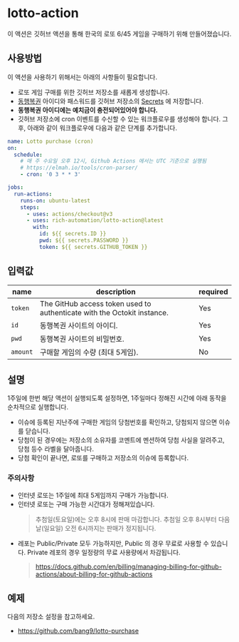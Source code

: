 # lotto-action

이 액션은 깃허브 액션을 통해 한국의 로또 6/45 게임을 구매하기 위해 만들어졌습니다.

## 사용방법

이 액션을 사용하기 위해서는 아래의 사항들이 필요합니다.

- 로또 게임 구매를 위한 깃허브 저장소를 새롭게 생성합니다.
- [동행복권](https://www.dhlottery.co.kr/) 아이디와 패스워드를 깃허브 저장소의 [Secrets](https://docs.github.com/ko/actions/security-guides/encrypted-secrets#creating-encrypted-secrets-for-a-repository) 에 저장합니다.
- **동행복권 아이디에는 예치금이 충전되어있어야 합니다.**
- 깃허브 저장소에 cron 이벤트를 수신할 수 있는 워크플로우를 생성해야 합니다. 그 후, 아래와 같이 워크플로우에 다음과 같은 단계를 추가합니다.

```yaml
name: Lotto purchase (cron)
on:
  schedule:
    # 매 주 수요일 오후 12시, Github Actions 에서는 UTC 기준으로 실행됨
    # https://elmah.io/tools/cron-parser/
    - cron: '0 3 * * 3'

jobs:
  run-actions:
    runs-on: ubuntu-latest
    steps:
      - uses: actions/checkout@v3
      - uses: rich-automation/lotto-action@latest
        with:
          id: ${{ secrets.ID }}
          pwd: ${{ secrets.PASSWORD }}
          token: ${{ secrets.GITHUB_TOKEN }}
```

## 입력값

| name     | description                                                             | required |
| -------- | ----------------------------------------------------------------------- | -------- |
| `token`  | The GitHub access token used to authenticate with the Octokit instance. | Yes      |
| `id`     | 동행복권 사이트의 아이디.                                               | Yes      |
| `pwd`    | 동행복권 사이트의 비밀번호.                                             | Yes      |
| `amount` | 구매할 게임의 수량 (최대 5게임).                                        | No       |

## 설명

1주일에 한번 해당 액션이 실행되도록 설정하면, 1주일마다 정해진 시간에 아래 동작을 순차적으로 실행합니다.

- 이슈에 등록된 지난주에 구매한 게임의 당첨번호를 확인하고, 당첨되지 않으면 이슈를 닫습니다.
- 당첨이 된 경우에는 저장소의 소유자를 코멘트에 멘션하여 당첨 사실을 알려주고, 당첨 등수 라벨을 달아줍니다.
- 당첨 확인이 끝나면, 로또를 구매하고 저장소의 이슈에 등록합니다.

### 주의사항

- 인터넷 로또는 1주일에 최대 5게임까지 구매가 가능합니다.
- 인터넷 로또는 구매 가능한 시간대가 정해져있습니다.
  > 추첨일(토요일)에는 오후 8시에 판매 마감합니다. 추첨일 오후 8시부터 다음날(일요일) 오전 6시까지는 판매가 정지됩니다.
- 레포는 Public/Private 모두 가능하지만, Public 의 경우 무료로 사용할 수 있습니다. Private 레포의 경우 일정량의 무료 사용량에서 차감됩니다.
  > https://docs.github.com/en/billing/managing-billing-for-github-actions/about-billing-for-github-actions

## 예제

다음의 저장소 설정을 참고하세요.

- https://github.com/bang9/lotto-purchase

